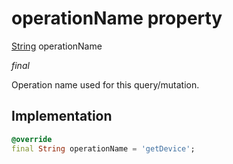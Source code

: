 


# operationName property






[String](https://api.dart.dev/stable/2.12.3/dart-core/String-class.html) operationName
  
_final_



<p>Operation name used for this query/mutation.</p>



## Implementation

```dart
@override
final String operationName = 'getDevice';


```







